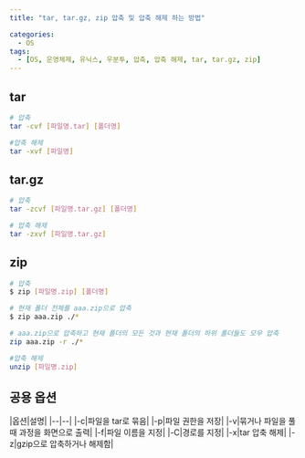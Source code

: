 ```yaml
---
title: "tar, tar.gz, zip 압축 및 압축 해제 하는 방법"

categories:
  - OS
tags:
  - [OS, 운영체제, 유닉스, 우분투, 압축, 압축 해제, tar, tar.gz, zip]
---
```


## tar

```bash
# 압축
tar -cvf [파일명.tar] [폴더명]

#압축 해제
tar -xvf [파일명]
```

## tar.gz

```bash
# 압축
tar -zcvf [파일명.tar.gz] [폴더명]

# 압축 해제
tar -zxvf [파일명.tar.gz]
```

## zip

```bash
# 압축
$ zip [파일명.zip] [폴더명]

# 현재 폴더 전체를 aaa.zip으로 압축
$ zip aaa.zip ./*

# aaa.zip으로 압축하고 현재 폴더의 모든 것과 현재 폴더의 하위 폴더들도 모우 압축
zip aaa.zip -r ./*

#압축 해제
unzip [파일명.zip]
```

## 공용 옵션
   
|옵션|설명|
|*--*|*--*|
|-c|파일을 tar로 묶음|
|-p|파일 권한을 저장|
|-v|묶거나 파일을 풀 때 과정을 화면으로 출력|
|-f|파일 이름을 지정|
|-C|경로를 지정|
|-x|tar 압축 해제|
|-z|gzip으로 압축하거나 해제함|